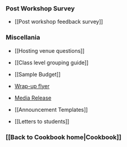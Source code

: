 ### Post Workshop Survey 
* [[Post workshop feedback survey]]


### Miscellania
* [[Hosting venue questions]]
* [[Class level grouping guide]]
* [[Sample Budget]]
* [Wrap-up flyer](https://drive.google.com/file/d/0B4I97LcO3nCAZTdxZm5Sc2ViNDA/edit?usp=sharing) 
* [Media Release](https://docs.google.com/document/d/1vPOR2XmlXrkYeIzQtyfNvCCjN8QcB0W52Lac7Oodcik/edit?usp=sharing)

* [[Announcement Templates]] 
* [[Letters to students]] 

### [[Back to Cookbook home|Cookbook]]
